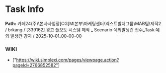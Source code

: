 # Task Info

**Path:** 카페24(주)\본사사업장\[CG]MI본부\마케팅센터\넥스트빌더그룹\MAB팀\제작2 / brkang / [339162] 광고 풀오토 시스템 제작 _ Scenario 예외발생건 접수_Task 예외 발생건 감지 / 2025-10-01_00-00-00

### WIKI
- ["https://wiki.simplexi.com/pages/viewpage.action?pageId=2766852582"]

